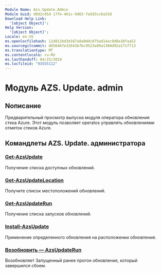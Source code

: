 ```yaml
---
Module Name: Azs.Update.Admin
Module Guid: d0d2c45d-17fe-461c-9d63-fa5d3cc6a33d
Download Help Link:
  '[object Object]': 
Help Version:
  '[object Object]': 
Locale: en-US
ms.openlocfilehash: 11d811bd3d167a8a0ddc875ad14ac9d8e18faa52
ms.sourcegitcommit: d656467e32643b7bc9523e89a1360d92a171ff13
ms.translationtype: MT
ms.contentlocale: ru-RU
ms.lasthandoff: 04/25/2019
ms.locfileid: "93555112"
---
```

# Модуль AZS. Update. admin
## Nописание
Предварительный просмотр выпуска модуля оператора обновления стека Azure.  Этот модуль позволяет operatos управлять обновлениями отметок стеков Azure.

## Командлеты AZS. Update. администратора
### [Get-AzsUpdate](Get-AzsUpdate.md)
Получение списка доступных обновлений.

### [Get-AzsUpdateLocation](Get-AzsUpdateLocation.md)
Получите список местоположений обновлений.

### [Get-AzsUpdateRun](Get-AzsUpdateRun.md)
Получение списка запусков обновлений.

### [Install-AzsUpdate](Install-AzsUpdate.md)
Применение определенного обновления на расположении обновления.

### [Возобновить — AzsUpdateRun](Resume-AzsUpdateRun.md)
Возобновляет Запущенный ранее прогон обновления, который завершился сбоем.

